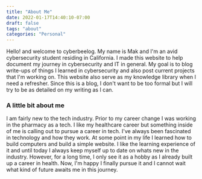 ```yaml
---
title: "About Me"
date: 2022-01-17T14:40:10-07:00
draft: false
tags: "about"
categories: "Personal"
---
```

Hello! and welcome to cyberbeelog. My name is Mak and I'm an avid cybersecurity student residing in California. I made this website to help document my journey in cybersecurity and IT in general. My goal is to blog write-ups of things I learned in cybersecurity and also post current projects that I'm working on. This website also serve as my knowledge library when I need a refresher. Since this is a blog, I don't want to be too formal but I will try to be as detailed on my writing as I can.

### A little bit about me

I am fairly new to the tech industry. Prior to my career change I was working in the pharmacy as a tech. I like my healthcare career but something inside of me is calling out to pursue a career in tech. I've always been fascinated in technology and how they work. At some point in my life I learned how to build computers and build a simple website. I like the learning experience of it and until today I always keep myself up to date on whats new in the industry. However, for a long time, I only see it as a hobby as I already built up a career in health. Now, I'm happy I finally pursue it and I cannot wait what kind of future awaits me in this journey.  
